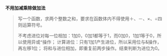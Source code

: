 **不用加减乘除做加法**

> 写一个函数，求两个整数之和，要求在函数体内不得使用＋、－、×、÷四则运算符号。
>
> 不考虑进位对每一位相加：1加0，0加1都等于1，而0加0，1加1等于0，所以使用异或^操作；
> 计算进位：只有1加1产生进位，所以采用位与&操作，再左移1位；
> 将和与进位相加，即重复前两步操作。结束判断为进位为0。